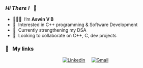 <div>

###  ***Hi There !*** &nbsp; 👋
- 👨🏻‍💻 &nbsp;I’m **Aswin V B**
- 👀 &nbsp;Interested in C++ programming & Software Development
- 🌱 &nbsp;Currently strengthening my DSA
- 💞️ &nbsp;Looking to collaborate on C++, C, dev projects

</div>

### 🔗 &nbsp; My links
<div align='center'>

<!-- [![LinkedIn](https://img.shields.io/badge/linkedin-%230077B5.svg?style=for-the-badge&logo=linkedin&logoColor=white)](https://www.linkedin.com/in/aswin-v-b-65426020a) &nbsp; &nbsp;
--->
[![Linkedin](https://img.shields.io/badge/LinkedIn-0077B5?style=for-the-badge&logo=linkedin&logoColor=white)](https://www.linkedin.com/in/aswinvb2001/?trk=opento_sprofile_details) &nbsp; &nbsp;
[![Gmail](https://img.shields.io/badge/Gmail-D14836?style=for-the-badge&logo=gmail&logoColor=white)](mailto:vbaswin2001@gmail.com)

</div>

